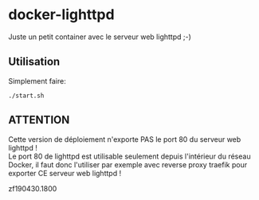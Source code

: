 # docker-lighttpd
Juste un petit container avec le serveur web lighttpd ;-)


## Utilisation 
Simplement faire:
```
./start.sh
```

## ATTENTION
Cette version de déploiement n'exporte PAS le port 80 du serveur web lighttpd !<br>
Le port 80 de lighttpd est utilisable seulement depuis l'intérieur du réseau Docker, il faut donc l'utiliser par exemple avec reverse proxy traefik pour exporter CE serveur web lighttpd !






zf190430.1800




